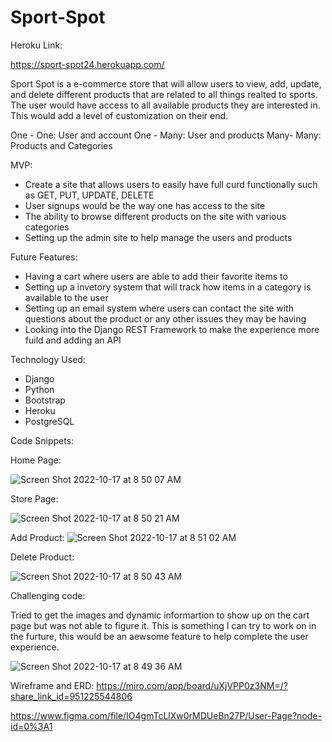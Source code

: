 # Sport-Spot

Heroku Link: 

https://sport-spot24.herokuapp.com/

Sport Spot is a e-commerce store that will allow users to view, add, update, and delete different products that are related to all things realted to sports. 
The user would have access to all available products they are interested in. This would add a level of customization on their end. 

One - One: User and account
One - Many: User and products 
Many- Many: Products and Categories



MVP:

- Create a site that allows users to easily have full curd functionally such as GET, PUT, UPDATE, DELETE 
- User signups would be the way one has access to the site 
- The ability to browse different products on the site with various categories 
- Setting up the admin site to help manage the users and products 

Future Features:

- Having a cart where users are able to add their favorite items to 
- Setting up a invetory system that will track how items in a category is available to the user 
- Setting up an email system where users can contact the site with questions about the product or any other issues they may be having
- Looking into the Django REST Framework to make the experience more fuild and adding an API

Technology Used:
- Django
- Python 
- Bootstrap
- Heroku 
- PostgreSQL

Code Snippets:

Home Page: 

![Screen Shot 2022-10-17 at 8 50 07 AM](https://user-images.githubusercontent.com/16377912/196182129-40785a85-15d4-4d71-b6ca-f24bc22903a1.png)

Store Page: 

![Screen Shot 2022-10-17 at 8 50 21 AM](https://user-images.githubusercontent.com/16377912/196182206-07900563-2a8c-4a3d-8b6d-6f08df1a7120.png)

Add Product: 
![Screen Shot 2022-10-17 at 8 51 02 AM](https://user-images.githubusercontent.com/16377912/196182368-6071dc60-3340-4b43-bfe6-c00cb0258e01.png)


Delete Product: 

![Screen Shot 2022-10-17 at 8 50 43 AM](https://user-images.githubusercontent.com/16377912/196182253-5da8b0b0-a109-4f13-b60c-25691d03d165.png)

Challenging code: 

Tried to get the images and dynamic informartion to show up on the cart page but was not able to figure it. This is something I can try to work on in the furture, this would be an aewsome feature to help complete the user experience. 

![Screen Shot 2022-10-17 at 8 49 36 AM](https://user-images.githubusercontent.com/16377912/196182561-da02a323-77cb-4617-b30b-c580223aee7c.png)




Wireframe and ERD:
https://miro.com/app/board/uXjVPP0z3NM=/?share_link_id=951225544806

https://www.figma.com/file/IO4gmTcLlXw0rMDUeBn27P/User-Page?node-id=0%3A1




